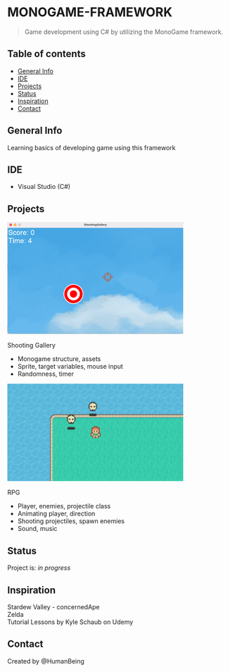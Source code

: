 # MONOGAME-FRAMEWORK
> Game development using C# by utilizing the MonoGame framework. 

## Table of contents
* [General Info](#general-info)
* [IDE](#ide)
* [Projects](#projects)
* [Status](#status)
* [Inspiration](#inspiration)
* [Contact](#contact)

## General Info
Learning basics of developing game using this framework

 ## IDE
* Visual Studio (C#)

## Projects
<img src="https://github.com/NothinBetterToDo/Monogame_GameProgramming/blob/main/ShootingGallery/Screen%20Shot%202021-05-08%20at%209.34.21%20PM.png " width="400" />

Shooting Gallery
* Monogame structure, assets 
* Sprite, target variables, mouse input
* Randomness, timer <br/>


<img src="https://github.com/NothinBetterToDo/Monogame_GameProgramming/blob/main/RPG/Screen%20Shot%202021-05-08%20at%209.44.04%20PM.png" width="400" />

RPG
* Player, enemies, projectile class
* Animating player, direction
* Shooting projectiles, spawn enemies
* Sound, music <br/>



## Status
Project is: _in progress_

## Inspiration
Stardew Valley - concernedApe </br>
Zelda </br>
Tutorial Lessons by Kyle Schaub on Udemy </br>

## Contact
Created by @HumanBeing

